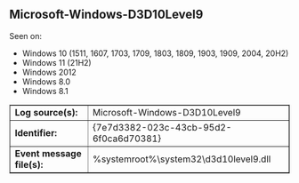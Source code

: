 ## Microsoft-Windows-D3D10Level9

Seen on:
* Windows 10 (1511, 1607, 1703, 1709, 1803, 1809, 1903, 1909, 2004, 20H2)
* Windows 11 (21H2)
* Windows 2012
* Windows 8.0
* Windows 8.1

<table border="1" class="docutils">
  <tbody>
    <tr>
      <td><b>Log source(s):</b></td>
      <td>Microsoft-Windows-D3D10Level9</td>
    </tr>
    <tr>
      <td><b>Identifier:</b></td>
      <td>{7e7d3382-023c-43cb-95d2-6f0ca6d70381}</td>
    </tr>
    <tr>
      <td><b>Event message file(s):</b></td>
      <td>%systemroot%\system32\d3d10level9.dll</td>
    </tr>
  </tbody>
</table>

&nbsp;

